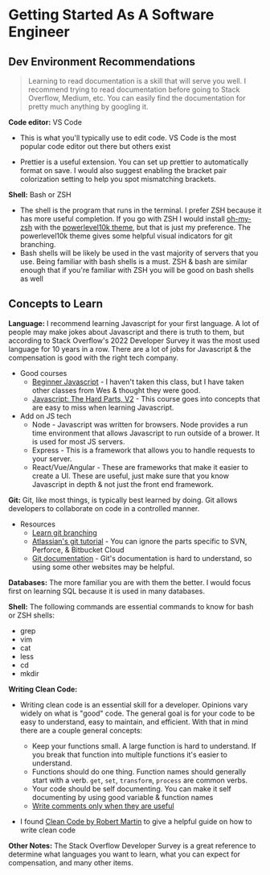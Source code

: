 # Getting Started As A Software Engineer

## Dev Environment Recommendations

> Learning to read documentation is a skill that will serve you well. I recommend trying to read documentation before going to Stack Overflow, Medium, etc. You can easily find the documentation for pretty much anything by googling it.

**Code editor:** VS Code

-   This is what you'll typically use to edit code. VS Code is the most popular code editor out there but others exist

*   Prettier is a useful extension. You can set up prettier to automatically format on save. I would also suggest enabling the bracket pair colorization setting to help you spot mismatching brackets.

**Shell:** Bash or ZSH

-   The shell is the program that runs in the terminal. I prefer ZSH because it has more useful completion. If you go with ZSH I would install [oh-my-zsh](https://ohmyz.sh/) with the [powerlevel10k theme](https://github.com/romkatv/powerlevel10k), but that is just my preference. The powerlevel10k theme gives some helpful visual indicators for git branching.
-   Bash shells will be likely be used in the vast majority of servers that you use. Being familiar with bash shells is a must. ZSH & bash are similar enough that if you're familiar with ZSH you will be good on bash shells as well

## Concepts to Learn

**Language:** I recommend learning Javascript for your first language. A lot of people may make jokes about Javascript and there is truth to them, but according to Stack Overflow's 2022 Developer Survey it was the most used language for 10 years in a row. There are a lot of jobs for Javascript & the compensation is good with the right tech company.

-   Good courses
    -   [Beginner Javascript](https://beginnerjavascript.com/) - I haven't taken this class, but I have taken other classes from Wes & thought they were good.
    -   [Javascript: The Hard Parts, V2](https://frontendmasters.com/courses/javascript-hard-parts-v2/) - This course goes into concepts that are easy to miss when learning Javascript.
-   Add on JS tech
    -   Node - Javascript was written for browsers. Node provides a run time environment that allows Javascript to run outside of a brower. It is used for most JS servers.
    -   Express - This is a framework that allows you to handle requests to your server.
    -   React/Vue/Angular - These are frameworks that make it easier to create a UI. These are useful, just make sure that you know Javascript in depth & not just the front end framework.

**Git:** Git, like most things, is typically best learned by doing. Git allows developers to collaborate on code in a controlled manner.

-   Resources
    -   [Learn git branching](https://learngitbranching.js.org/)
    -   [Atlassian's git tutorial](https://www.atlassian.com/git/tutorials) - You can ignore the parts specific to SVN, Perforce, & Bitbucket Cloud
    -   [Git documentation](https://git-scm.com/book/en/v2) - Git's documentation is hard to understand, so using some other websites may be helpful.

**Databases:** The more familiar you are with them the better. I would focus first on learning SQL because it is used in many databases.

**Shell:** The following commands are essential commands to know for bash or ZSH shells:

-   grep
-   vim
-   cat
-   less
-   cd
-   mkdir

**Writing Clean Code:**

-   Writing clean code is an essential skill for a developer. Opinions vary widely on what is "good" code. The general goal is for your code to be easy to understand, easy to maintain, and efficient. With that in mind there are a couple general concepts:

    -   Keep your functions small. A large function is hard to understand. If you break that function into multiple functions it's easier to understand.
    -   Functions should do one thing. Function names should generally start with a verb. `get`, `set`, `transform`, `process` are common verbs.
    -   Your code should be self documenting. You can make it self documenting by using good variable & function names
    -   [Write comments only when they are useful](https://stackoverflow.blog/2021/12/23/best-practices-for-writing-code-comments/)

*   I found [Clean Code by Robert Martin](https://www.amazon.com/Clean-Code-Handbook-Software-Craftsmanship/dp/0132350882) to give a helpful guide on how to write clean code

**Other Notes:** The Stack Overflow Developer Survey is a great reference to determine what languages you want to learn, what you can expect for compensation, and many other items.
